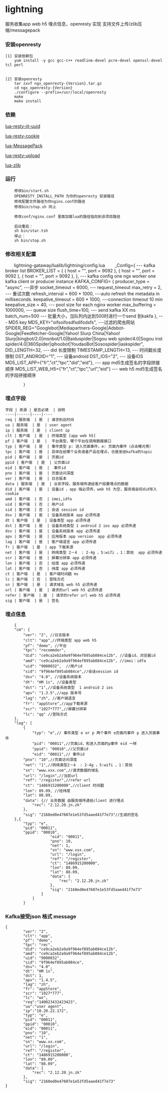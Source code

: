 # lightning
服务收集app web h5 埋点信息，openresty 实现
支持文件上传/zlib压缩/messagepack

### 安装openresty
    [1] 安装依赖包   
        yum install -y gcc gcc-c++ readline-devel pcre-devel openssl-devel tcl perl  
   
    
    [2] 安装openresty  
        tar zxvf ngx_openresty-{Version}.tar.gz    
        cd ngx_openresty-{Version} 
        ./configure --prefix=/usr/local/openresty   
        make    
        make install 
### 依赖       
[lua-resty-jit-uuid](https://github.com/thibaultcha/lua-resty-jit-uuid)

[lua-resty-cookie](https://github.com/cloudflare/lua-resty-cookie)

[lua-MessagePack](https://github.com/fperrad/lua-MessagePack)

[lua-resty-upload](https://github.com/openresty/lua-resty-upload)

[lua-zlib](https://github.com/brimworks/lua-zlib) 

### 运行
        修改bin/start.sh  
        OPENRESTY_INSTALL_PATH 为你的openresty 安装路径 
        修改配置文件路径为你nginx.conf的路径  
        修改bin/stop.sh 同上  

        修改conf/nginx.conf 里面加载lua的路径指向到该项目路径  

        启动重启：  
        sh bin/star.tsh  
        停止：  
        sh bin/stop.sh 
### 修改相关配置  

        lightning-gataway/lualib/lightning/config.lua 
        _Config={
                --- kafka broker list
                BROKER_LIST = { 
                    { host = "", port = 9092 }, 
                    { host = "", port = 9092 }, 
                    { host = "", port = 9092 }, 
                }, 
                --- kafka config  one ngx worker one kafka client or producer instance 
                KAFKA_CONFIG= { 
                    producer_type = "async",            ---异步 
                    socket_timeout = 6000,              --- request_timeout 
                    max_retry = 2,                      --- 重试次数 
                    refresh_interval = 600 * 1000,      ---auto refresh the metadata in milliseconds. 
                    keepalive_timeout = 600 * 1000,     ---connection timeout 10 min 
                    keepalive_size = 40,                --- pool size for each nginx worker 
                    max_buffering = 1000000,             --- queue size 
                    flush_time=100,                     --- send kafka XX ms 
                    batch_num=500                       --- 批量大小，当队列内达到500时进行一个send 到kakfa 
                },
                --- MD5 key 
                MD5_KEY="oifsoifosdfsdifodsfs", 
                ---过滤的爬虫网站 
                SPIDER_REG="Googlebot|Mediapartners-Google|Adsbot-Google|Feedfetcher-Google|Yahoo! Slurp China|Yahoo! Slurp|bingbot/2.0|msnbot/1.0|Baiduspider|Sogou web spider/4.0|Sogou inst spider/4.0|360Spider|qihoobot|YoudaoBot|Sosospider|iaskspider", 
                DID_LENGTH=32,                          --- did 长度限制 
                TIMESTAMP_LENGTH=13,                    --- 时间戳长度限制 
                DST_ANDROID="1",                        --- 设备android 
                DST_IOS="2",                            --- 设备IOS 
                MD5_LIST_APP={"fr","ct","tpc","did","eid"},  --- app md5生成签名的字段拼接顺序 
                MD5_LIST_WEB_H5={"fr","ct","tpc","url","eid"}  --- web h5 md5生成签名的字段拼接顺序 

            } 
             
### 埋点字段  
     
    字段 | 来源 | 是否必填  | 说明  
    ----|------|----|----
    req | 服务端  | 是  | 请求到达时间
    ua | 服务端  | 是  | user agent
    ip | 服务端  | 是  | client ip
    clt | 客户端  | 是  | 终端类型 [app web h5]
    pf | 客户端  | 是  |  平台类型，哪个平台在调用数据接口
    typ | 客户端  | 是  | 事件类型 p: 进入页面事件，e: 页面内事件（点击曝光等）
    tpc | 客户端  | 是  | 具体在给哪个业务或者产品在埋点，也是发给kafka的topic
    pid | 客户端  | 是  | 页面id
    ppid | 客户端  | 是  | 父页面id
    eid | 客户端  | 是  |  事件id
    pno | 客户端  | 是  | 页面访问深度
    ver | 客户端  | 是  | 日志版本
    data | 服务端  | 是  | 业务字段，服务端传递给客户段要埋点的数据
    did | 客户端  | 是  | 设备id ，app 端必须传，web h5 为空，服务端会将did写入cookie
    amd | 客户端  | 否  | imei,idfa
    uid | 客户端  | 否  | 用户id
    sid | 客户端  | 否  | 会话 session id
    dsv | 客户端  | 是  | 设备系统版本 app 必须传递
    dt | 客户端  | 是  | 设备类型 app 必须传递
    dst | 客户端  | 是  | 设备系统类型 1 android 2 ios app 必须传递
    dsv | 客户端  | 是  | 设备系统版本 app 必须传递
    apv | 客户端  | 是  | 应用版本 app version  app 必须传递
    lag | 客户端  | 是  | 客户端语言 app 必须传递
    fr | 客户端  | 是  | app 下载来源
    net | 客户端  | 是  | 网络类型 2－4  : 2-4g ，5:wifi ，1：其他  app 必须传递
    scr | 客户端  | 是  | 屏幕分辨率 app 必须传递
    lon | 客户端  | 否  | 经度 app 必须传递
    lat | 客户端  | 否  | 纬度 app 必须传递
    ct | 客户端  | 是  | 客户端时间戳 ms 
    lc | 客户端  | 否  | 登陆方式
    sn | 客户端  | 是  | 请求域名 web h5 必须传递
    url | 客户端  | 是  | 请求的url web h5 必须传递
    refer | 客户端  | 是  | 请求的refer url web h5 必须传递
    sig | 客户端  | 是  | 签名


### 埋点信息  
        {
        "cm": {
            "ver": "2", //日志版本
            "clt": "app",//终端类型 app web h5
            "pf": "demo", //平台
            "tpc": "recommder",
            "did": "ce9ca2eb2a9a9f964ef895ab084ce12b", //设备id，浏览器id
            "amd": "ce9ca2eb2a9a9f964ef895ab084ce12b", //imei｜idfa 
            "uid": "9000032",  //用户id
            "sid": "9f964ef895ab084ce",//会话session id
            "dsv": "4.0", //设备系统版本
            "dt": "HM 1s", //设备类型
            "dst": "1",//设备系统类型  1 android 2 ios
            "apv": "1.3.5",//app 版本号
            "lag": "zh", //客户端语言
            "fr": "appStore",//app下载来源
            "scr": "1027*777",//屏幕分辨率
            "lc": "qq" //登陆方式
        },
        "log": [
            {
                "typ": "e",// 事件类型 e or p 两个事件 e页面内事件 p 进入页面事件
                "pid": "00011",//页面id，和进入页面的p事件 eid 一样
                "ppid": "00010",//父页面id
                "eid": "00011",// 事件id
            "pno": "10",//页面访问深度
            "net": "1",//网络类型2－4  : 2-4g ，5:wifi ，1：其他
            "sn": "www.xxx.com",//请求数据的域名
            "url": "/login",//当前url
            "ref": "/register",//refer url
            "ct": "1486915200000",//client 时间戳
            "lon": 89.09, //经纬度
            "lat": 88.09,
            "data": {// 业务数据 由服务端传递给client 进行埋点
                "rec": "2.12.20.jn.zk"
            },
            "sig": "2160ed0e47607e1e53fd5aaed41f7e73"//生成的签名
        },{
            "typ": "e",
            "pid": "00011",
            "ppid": "00010",
                        "eid": "00011",
                        "pno": 10,
                        "net": 1,
                        "sn": "www.xxx.com",
                        "url": "/login",
                        "ref": "/register",
                        "ct": "1486915200000",
                        "lon": 89.09,
                        "lat": 88.09,
                        "data": {
                            "rec": "2.12.20.jn.zk"
                        },
                        "sig": "2160ed0e47607e1e53fd5aaed41f7e73"
                    }
                ]
            }
    
### Kafka接受json 格式 message
    {
            "ver": "2",
            "clt": "app",
            "pf": "demo",
            "tpc": "rec",
            "did": "ce9ca2eb2a9a9f964ef895ab084ce12b",
            "amd": "ce9ca2eb2a9a9f964ef895ab084ce12b",
            "uid": "9000032",
            "sid": "9f964ef895ab084ce",
            "dsv": "4.0",
            "dt": "HM 1s",
            "dst": 1,
            "apv": "1.4.5",
            "lag": "zh",
            "fr": "appStore",
            "scr": "1027*777",
            "lc": "wx",
            "req":"140023432423423",
            "ua":"user agent",
            "ip":"10.20.22.172",
            "typ": "e",
            "pid": "00011",
            "ppid": "00010",
            "eid": "00011",
            "pno": "10",
            "net": "1",
            "sn": "www.xx.com",
            "url": "/login",
            "ref": "/register",
            "ct": "1486915200000",
            "lon": "89.09",
            "lat": "88.09",
            "data": {
                "rec": "2.12.20.jn.zk"
            },
            "sig": "2160ed0e47607e1e53fd5aaed41f7e73"
    }
